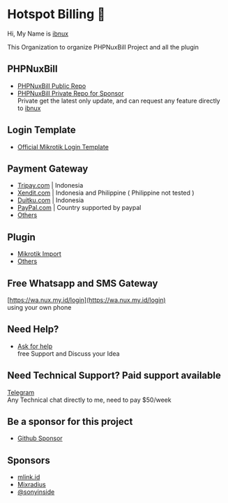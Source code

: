 # Hotspot Billing 👋

Hi, My Name is [ibnux](https://github.com/ibnux)

This Organization to organize PHPNuxBill Project and all the plugin

## PHPNuxBill

- [PHPNuxBill Public Repo](https://github.com/hotspotbilling/phpnuxbill)
- [PHPNuxBill Private Repo for Sponsor](https://github.com/hotspotbilling/phpnuxbill-private)  
   Private get the latest only update, and can request any feature directly to [ibnux](https://github.com/ibnux)

## Login Template

- [Official Mikrotik Login Template](https://github.com/hotspotbilling/phpnuxbill-mikrotik-login-template)

## Payment Gateway

- [Tripay.com](https://github.com/hotspotbilling/phpnuxbill-tripay) | Indonesia
- [Xendit.com](https://github.com/hotspotbilling/phpnuxbill-xendit) | Indonesia and Philippine ( Philippine not tested )
- [Duitku.com](https://github.com/hotspotbilling/phpnuxbill-duitku) | Indonesia
- [PayPal.com](https://github.com/hotspotbilling/phpnuxbill-paypal) | Country supported by paypal
- [Others](https://github.com/orgs/hotspotbilling/repositories?q=payment+gateway)

## Plugin

- [Mikrotik Import](https://github.com/hotspotbilling/phpnuxbill-plugin-mikrotik-import)
- [Others](https://github.com/orgs/hotspotbilling/repositories?q=plugin)

## Free Whatsapp and SMS Gateway
 [https://wa.nux.my.id/login](https://wa.nux.my.id/login)  
 using your own phone

## Need Help? 

- [Ask for help](https://github.com/hotspotbilling/.github/discussions)   
  free Support and Discuss your Idea

## Need Technical Support? Paid support available

[Telegram](https://t.me/ibnux)   
Any Technical chat directly to me, need to pay $50/week 

## Be a sponsor for this project

- [Github Sponsor](https://github.com/sponsors/ibnux)

## Sponsors

- [mlink.id](https://mlink.id)
- [Mixradius](https://mixradius.com/?utm_source=hotspotbilling-ibnux)
- [@sonyinside](https://github.com/sonyinside)
